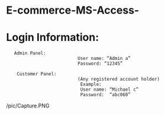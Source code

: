 # E-commerce-MS-Access-
# Login Information:
       Admin Panel:
                               User name: “Admin a”
                               Password: “12345”
                
        Customer Panel:
                               (Any registered account holder)
                                Example:
                                User name: “Michael c”
                                Password:  “abc060”

/pic/Capture.PNG
